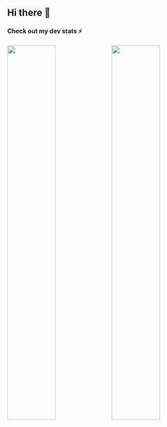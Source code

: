 ## Hi there 👋
#### Check out my dev stats ⚡
<img align='left' width=47% src="https://github-readme-stats.vercel.app/api?username=qopu&amp;include_all_commits=true&amp;show_icons=true&amp;hide_border=true&amp;count_private=true&amp;theme=algolia" />
<img align='left' width=47% src="https://github-readme-stats.vercel.app/api/top-langs/?username=qopu&layout=compact&theme=algolia" />
